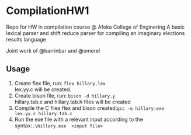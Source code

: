 # CompilationHW1
Repo for HW in compilation course @ Afeka College of Enginering
A basic lexical parser and shift reduce parser for compiling an imaginary elections results language

Joint work of @barrinbar and @omerel

## Usage
1. Create flex file, run: `flex hillary.lex`<br/>lex.yy.c will be created.
2. Create bison file, run: `bison -d hillary.y`<br/>hillary.tab.c and hillary.tab.h files will be created
3. Compile the C files flex and bison created:`gcc -o hillary.exe  lex.yy.c hillary.tab.c`
4. Run the exe file with a relevant input according to the syntax:`.\hillary.exe  <input file>`
